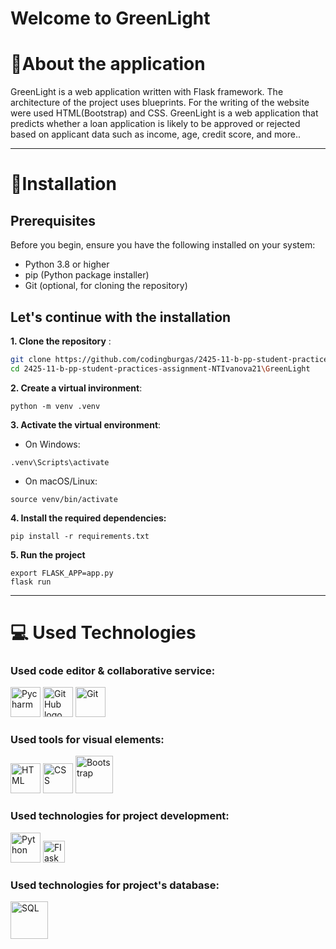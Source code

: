 # Welcome to GreenLight

# 📖About the application

<p>GreenLight is a web application written with Flask framework. The architecture of the project uses blueprints. For the writing of the website were used HTML(Bootstrap) and CSS. GreenLight is a web application that predicts whether a loan application is likely to be approved or rejected based on applicant data such as income, age, credit score, and more..</p>
<hr>

# 🚀Installation

## Prerequisites

Before you begin, ensure you have the following installed on your system:

- Python 3.8 or higher
- pip (Python package installer)
- Git (optional, for cloning the repository)

## Let's continue with the installation

**1. Clone the repository** :

   ```bash
   git clone https://github.com/codingburgas/2425-11-b-pp-student-practices-assignment-NTIvanova21.git
   cd 2425-11-b-pp-student-practices-assignment-NTIvanova21\GreenLight
   ```
**2. Create a virtual invironment**:
  ```
  python -m venv .venv
  ```
**3. Activate the virtual environment**:
- On Windows:
```
.venv\Scripts\activate
```
- On macOS/Linux:
```
source venv/bin/activate
```
**4. Install the required dependencies:**
```
pip install -r requirements.txt
```

**5. Run the project**
```
export FLASK_APP=app.py
flask run
```

<hr>


# 💻 Used Technologies
### Used code editor & collaborative service: 
<p align="left">
  <p>
    <img src="https://cdn.worldvectorlogo.com/logos/jetbrains-pycharm.svg" alt="Pycharm" width=48px>
    <img src="https://cdn.worldvectorlogo.com/logos/github-icon-2.svg" alt="GitHub logo" width=48px>
    <img src="https://cdn.worldvectorlogo.com/logos/git-bash.svg" alt="Git" width=48px>
  </p>
</p>

### Used tools for visual elements:
<p align="left">
    <img src="https://cdn.worldvectorlogo.com/logos/html-1.svg" alt="HTML" width=48px>
    <img src="https://cdn.worldvectorlogo.com/logos/css-3.svg" alt="CSS" width=48px>
    <img src="https://cdn.worldvectorlogo.com/logos/bootstrap-5-1.svg" alt="Bootstrap" width=60px height = 60px>
</p>

### Used technologies for project development:
<p align="left">
    <p>
    <img src="https://cdn.worldvectorlogo.com/logos/python-5.svg" alt="Python" width=48px>
    <img src="https://cdn.worldvectorlogo.com/logos/flask.svg" alt = "Flask" width = 35px>
    </p>
</p>

### Used technologies for project's database:
<p align="left">
    <p>
    <img src="https://cdn.worldvectorlogo.com/logos/microsoft-sql-server-1.svg" alt="SQL" width=60px>
    </p>
</p>
